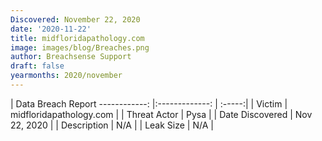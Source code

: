 ```yaml
---
Discovered: November 22, 2020
date: '2020-11-22'
title: midfloridapathology.com
image: images/blog/Breaches.png
author: Breachsense Support
draft: false
yearmonths: 2020/november
---
```



| Data Breach Report
------------:   |:-------------:    | :-----:|
| Victim    | midfloridapathology.com      | 
| Threat Actor    | Pysa      | 
| Date Discovered    | Nov 22, 2020      | 
| Description    | N/A      | 
| Leak Size    | N/A      | 

